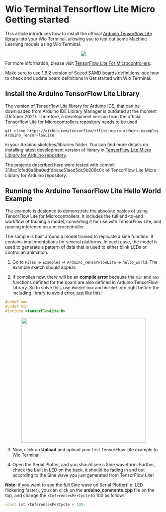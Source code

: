 # Wio Terminal Tensorflow Lite Micro Getting started

This article introduces how to install the official [Arduino Tensorflow Lite library](https://github.com/tensorflow/tensorflow/tree/master/tensorflow/lite/micro/examples/hello_world) into your Wio Terminal, allowing you to test out some Machine Learning models using Wio Terminal.

<div align=center><img src="https://files.seeedstudio.com/wiki/Wio-Terminal/img/20200221174623.jpg"/></div>

For more information, please visit [TensorFlow Lite For Microcontrollers](https://www.tensorflow.org/lite/microcontrollers).

Make sure to use 1.8.2 version of Seeed SAMD boards definitions, see how to check and update board definitions in Get started with Wio Terminal.

## Install the Arduino TensorFlow Lite Library

The version of Tensorflow Lite library for Arduino IDE, that can be downloaded from Arduino IDE Library Manager is outdated at the moment (October 2021). Therefore, a development version from the official Tensorflow Lite for Microcontrollers repository needs to be used.

```git clone https://github.com/tensorflow/tflite-micro-arduino-examples Arduino_TensorFlowLite```

in your Arduino sketches/libraries folder. You can find more details on installing latest development version of library in [TensorFlow Lite Micro Library for Arduino repository](https://github.com/tensorflow/tflite-micro-arduino-examples).

The projects described here were tested with commit 219ac1dfed8a8ba0edfdbaae51aed5dc9b208c0c of TensorFlow Lite Micro Library for Arduino repository.

## Running the Arduino TensorFlow Lite Hello World Example

The example is designed to demonstrate the absolute basics of using TensorFlow Lite for Microcontrollers. It includes the full end-to-end workflow of training a model, converting it for use with TensorFlow Lite, and running inference on a microcontroller.

The sample is built around a model trained to replicate a sine function. It contains implementations for several platforms. In each case, the model is used to generate a pattern of data that is used to either blink LEDs or control an animation.

1. Go to `Files` -> `Examples` -> `Arduino_TensorFlowLite` -> `hello_world`. The example sketch should appear.

2. If compiles now, there will be an **compile error** because the `min` and `max` functions defined for the board are also defined in Arduino TensorFlow Library. So to solve this, use `#undef max` and `#undef min` right before the including library to avoid error, just like this:

```cpp
#undef max
#undef min
#include <TensorFlowLite.h>
```

<div align=center><img width = 400 src="https://files.seeedstudio.com/wiki/Wio-Terminal/img/20200221173149.jpg"/></div>

3. Now, click on **Upload** and upload your first TensorFlow Lite example to Wio Terminal!

4. Open the Serial Plotter, and you should see a Sine waveform. Further, check the built in LED on the back, it should be fading in and out according to the Sine wave you just generated from TensorFlow Lite!

**Note:** if you want to see the full Sine wave on Serial Plotter(i.e. LED flickering faster), you can click on the **arduino_constants.cpp** file on the top, and change the `kInferencesPerCycle` to 100 as follow:

```cpp
const int kInferencesPerCycle = 100;
```
